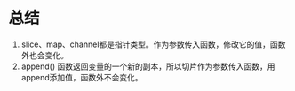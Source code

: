 
# 总结
1. slice、map、channel都是指针类型。作为参数传入函数，修改它的值，函数外也会变化。
2. append() 函数返回变量的一个新的副本，所以切片作为参数传入函数，用append添加值，函数外不会变化。
